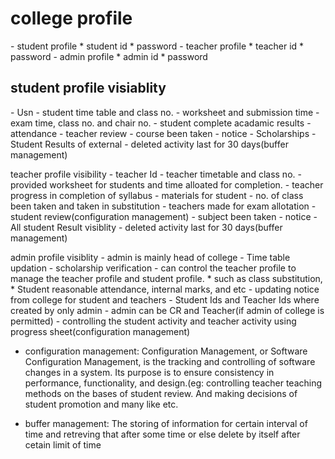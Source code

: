 <h1>college profile</h1>
	- student profile
		* student id
		* password
	- teacher profile
		* teacher id
		* password
	- admin profile
		* admin id
		* password


<h2>student profile visiablity</h2>
	- Usn
	- student time table and class no.
	- worksheet and submission time
	- exam time, class no. and chair no.
	- student complete acadamic results
	- attendance
	- teacher review
	- course been taken
	- notice
	- Scholarships
	- Student Results of external
	- deleted activity last for 30 days(buffer management)


teacher profile visibility
	- teacher Id
	- teacher timetable and class no.
	- provided worksheet for students and time alloated for completion.
	- teacher progress in completion of syllabus
	- materials for student
	- no. of class been taken and taken in substitution 
	- teachers made for exam allotation
	- student review(configuration management)
	- subject been taken
	- notice
	- All student Result visiblity
	- deleted activity last for 30 days(buffer management)


admin profile visiblity
	- admin is mainly head of college
	- Time table updation
	- scholarship verification
	- can control the teacher profile to manage the teacher profile and student profile.
		* such as class substitution,
		* Student reasonable attendance, internal marks, and etc
	- updating notice from college for student and teachers
	- Student Ids and Teacher Ids where created by only admin
	- admin can be CR and Teacher(if admin of college is permitted)
	- controlling the student activity and teacher activity using progress sheet(configuration management)





* configuration management: Configuration Management, or Software Configuration Management, is the tracking and controlling of software changes in a system. Its purpose is to ensure consistency in performance, functionality, and design.(eg: controlling teacher teaching methods on the bases of student review. And making decisions of student promotion and many like etc.

* buffer management: The storing of information for certain interval of time and retreving that after some time or else delete by itself after cetain limit of time 

